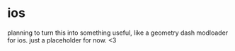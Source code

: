 # ios

planning to turn this into something useful, like a geometry dash modloader for ios. just a placeholder for now. <3
